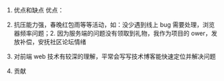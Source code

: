 1. 优点和缺点
优点：
1. 抗压能力强，春晚红包雨等等活动，如：没少遇到线上 bug 需要处理，浏览器频率问题；2. 因为服务端的问题没有领取到礼物，我作为项目的 ower，发放补偿，安抚社区论坛情绪
2. 对前端 web 技术有较深的理解，平常会写写技术博客能快速定位并解决问题

2. 贡献
